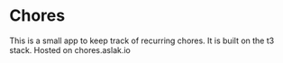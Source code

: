 # Chores

This is a small app to keep track of recurring chores. It is built on the t3 stack.
Hosted on chores.aslak.io
